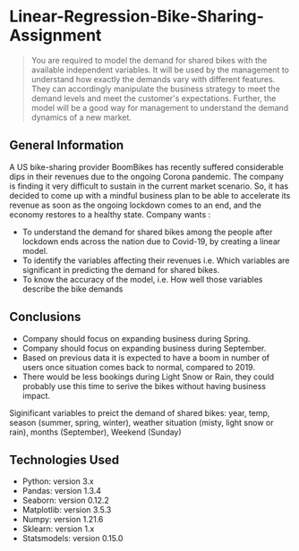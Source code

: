 # Linear-Regression-Bike-Sharing-Assignment
> You are required to model the demand for shared bikes with the available independent variables. It will be used by the management to understand how exactly the demands vary with different features. They can accordingly manipulate the business strategy to meet the demand levels and meet the customer's expectations. Further, the model will be a good way for management to understand the demand dynamics of a new market. 

## General Information

A US bike-sharing provider BoomBikes has recently suffered considerable dips in their revenues due to the ongoing Corona pandemic. The company is finding it very difficult to sustain in the current market scenario. So, it has decided to come up with a mindful business plan to be able to accelerate its revenue as soon as the ongoing lockdown comes to an end, and the economy restores to a healthy state.  Company wants :
- To understand the demand for shared bikes among the people after lockdown ends across the nation due to Covid-19, by creating a linear model.
- To identify the variables affecting their revenues i.e. Which variables are significant in predicting the demand for shared bikes.
- To know the accuracy of the model, i.e. How well those variables describe the bike demands

## Conclusions

- Company should focus on expanding business during Spring.
- Company should focus on expanding business during September.
- Based on previous data it is expected to have a boom in number of users once situation comes back to normal, compared to 2019.
- There would be less bookings during Light Snow or Rain, they could probably use this time to serive the bikes without having business impact.

Siginificant variables to preict the demand of shared bikes: year, temp, season (summer, spring, winter), weather situation (misty, light snow or rain), months (September), Weekend (Sunday)

## Technologies Used

- Python: version 3.x
- Pandas: version 1.3.4
- Seaborn: version 0.12.2
- Matplotlib: version 3.5.3
- Numpy: version 1.21.6
- Sklearn: version 1.x
- Statsmodels: version 0.15.0